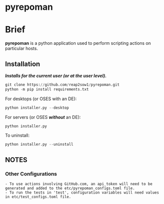 # pyrepoman

# Brief

**pyrepoman** is a python application used to perform scripting actions on particular hosts.

## Installation

***Installs for the current user (or at the user level).***

```python
git clone https://github.com/reap2sow1/pyrepoman.git
python -m pip install requirements.txt
```
For desktops (or OSES with an DE):
```python
python installer.py --desktop
```

For servers (or OSES ***without*** an DE):
```python
python installer.py
```

To uninstall:
```python
python installer.py --uninstall
```



## NOTES

### Other Configurations
    - To use actions involving GitHub.com, an api_token will need to be generated and added to the etc/pyrepoman_configs.toml file.
    - To run the tests in 'test', configuration variables will need values in etc/test_configs.toml file.
